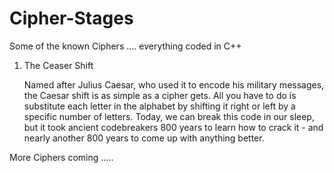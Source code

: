# Cipher-Stages
Some of the known Ciphers .... everything coded in C++

1) The Ceaser Shift

    Named after Julius Caesar, who used it to encode his military messages, 
    the Caesar shift is as simple as a cipher gets. 
    All you have to do is substitute each letter in the alphabet by shifting it right or left by a specific number of letters. 
    Today, we can break this code in our sleep, 
    but it took ancient codebreakers 800 years to learn how to crack it - and nearly another 800 years to come up with anything better.

More Ciphers coming ..... 